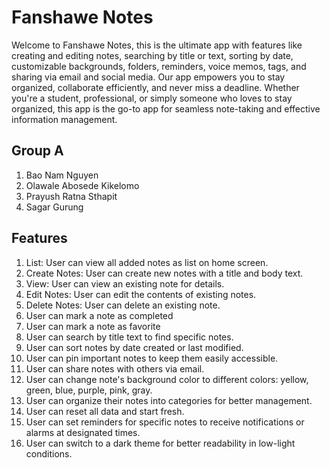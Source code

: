 # Fanshawe Notes

Welcome to Fanshawe Notes, this is the ultimate app with features like creating and editing notes, searching by title or text, sorting by date, customizable backgrounds, folders, reminders, voice memos, tags, and sharing via email and social media. Our app empowers you to stay organized, collaborate efficiently, and never miss a deadline. Whether you're a student, professional, or simply someone who loves to stay organized, this app is the go-to app for seamless note-taking and effective information management.

## Group A

1. Bao Nam Nguyen
2. Olawale Abosede Kikelomo
3. Prayush Ratna Sthapit
4. Sagar Gurung

## Features

1. List: User can view all added notes as list on home screen.
2. Create Notes: User can create new notes with a title and body text.
3. View: User can view an existing note for details.
4. Edit Notes: User can edit the contents of existing notes.
5. Delete Notes: User can delete an existing note.
6. User can mark a note as completed
7. User can mark a note as favorite
8. User can search by title text to find specific notes.
9. User can sort notes by date created or last modified.
10. User can pin important notes to keep them easily accessible.
11. User can share notes with others via email.
12. User can change note's background color to different colors: yellow, green, blue, purple, pink, gray.
13. User can organize their notes into categories for better management.
14. User can reset all data and start fresh.
15. User can set reminders for specific notes to receive notifications or alarms at designated times.
16. User can switch to a dark theme for better readability in low-light conditions.